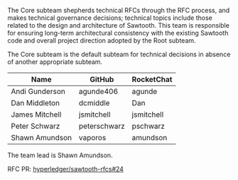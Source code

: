 The Core subteam shepherds technical RFCs through the RFC process, and makes
technical governance decisions; technical topics include those related to the
design and architecture of Sawtooth. This team is responsible for ensuring
long-term architectural consistency with the existing Sawtooth code and overall
project direction adopted by the Root subteam.

The Core subteam is the default subteam for technical decisions in absence of
another appropriate subteam.

| Name | GitHub | RocketChat |
| --- | --- | --- |
| Andi Gunderson | agunde406 | agunde |
| Dan Middleton | dcmiddle | Dan |
| James Mitchell | jsmitchell | jsmitchell |
| Peter Schwarz | peterschwarz | pschwarz |
| Shawn Amundson | vaporos | amundson |

The team lead is Shawn Amundson.

RFC PR: [hyperledger/sawtooth-rfcs#24](https://github.com/hyperledger/sawtooth-rfcs/pull/24)
